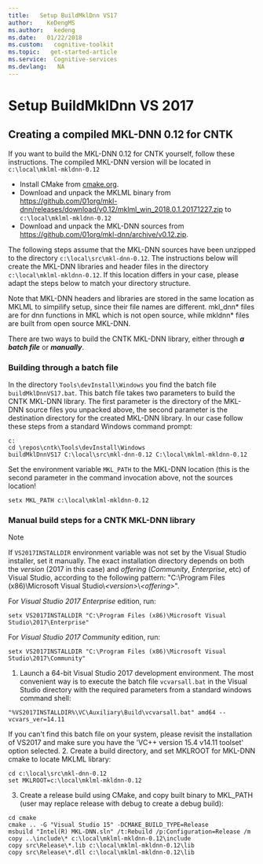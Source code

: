 ```yaml
---
title:   Setup BuildMklDnn VS17
author:    KeDengMS
ms.author:   kedeng
ms.date:   01/22/2018
ms.custom:   cognitive-toolkit
ms.topic:   get-started-article
ms.service:  Cognitive-services
ms.devlang:   NA
---
```


# Setup BuildMklDnn VS 2017

## Creating a compiled MKL-DNN 0.12 for CNTK

If you want to build the MKL-DNN 0.12 for CNTK yourself, follow these instructions. The compiled MKL-DNN version will be located in `c:\local\mklml-mkldnn-0.12`

* Install CMake from [cmake.org](https://cmake.org/download/).
* Download and unpack the MKLML binary from https://github.com/01org/mkl-dnn/releases/download/v0.12/mklml_win_2018.0.1.20171227.zip to `c:\local\mklml-mkldnn-0.12`
* Download and unpack the MKL-DNN sources from https://github.com/01org/mkl-dnn/archive/v0.12.zip.

The following steps assume that the MKL-DNN sources have been unzipped to the directory `c:\local\src\mkl-dnn-0.12`. The instructions below will create the MKL-DNN libraries and header files in the directory `c:\local\mklml-mkldnn-0.12`. If this location differs in your case, please adapt the steps below to match your directory structure.

Note that MKL-DNN headers and libraries are stored in the same location as MKLML to simpilify setup, since their file names are different. mkl_dnn* files are for dnn functions in MKL which is not open source, while mkldnn* files are built from open source MKL-DNN.

There are two ways to build the CNTK MKL-DNN library, either through ***a batch file*** or ***manually***.

### Building through a batch file

In the directory `Tools\devInstall\Windows` you find the batch file `buildMklDnnVS17.bat`. This batch file takes two parameters to build the CNTK MKL-DNN library. The first parameter is the directory of the MKL-DNN source files you unpacked above, the second parameter is the destination directory for the created MKL-DNN library. In our case follow these steps from a standard Windows command prompt:
```
c:
cd \repos\cntk\Tools\devInstall\Windows
buildMklDnnVS17 C:\local\src\mkl-dnn-0.12 C:\local\mklml-mkldnn-0.12
```
Set the environment variable `MKL_PATH` to the MKL-DNN location (this is the second parameter in the command invocation above, not the sources location!
```
setx MKL_PATH c:\local\mklml-mkldnn-0.12
```

### Manual build steps for a CNTK MKL-DNN library

> [!NOTE]
> If `VS2017INSTALLDIR` environment variable was not set by the Visual Studio installer, set it manually. The exact installation directory depends on both the *version* (2017 in this case) and *offering* (*Community*, *Enterprise*, etc) of Visual Studio, according to the following pattern: "C:\Program Files (x86)\Microsoft Visual Studio\\*\<version\>*\\*\<offering\>*".
>
> For *Visual Studio 2017 Enterprise* edition, run:
> ```
> setx VS2017INSTALLDIR "C:\Program Files (x86)\Microsoft Visual Studio\2017\Enterprise"
> ```
> For *Visual Studio 2017 Community* edition, run:
> ```
> setx VS2017INSTALLDIR "C:\Program Files (x86)\Microsoft Visual Studio\2017\Community"
> ```

1. Launch a 64-bit Visual Studio 2017 development environment. The most convenient way is to execute the batch file `vcvarsall.bat` in the Visual Studio directory with the required parameters from a standard windows command shell:
```
"%VS2017INSTALLDIR%\VC\Auxiliary\Build\vcvarsall.bat" amd64 --vcvars_ver=14.11
```
If you can't find this batch file on your system, please revisit the installation of VS2017 and make sure you have the 'VC++ version 15.4 v14.11 toolset' option selected.
2. Create a build directory, and set MKLROOT for MKL-DNN cmake to locate MKLML library:
```
cd c:\local\src\mkl-dnn-0.12
set MKLROOT=c:\local\mklml-mkldnn-0.12
```
3. Create a release build using CMake, and copy built binary to MKL_PATH (user may replace release with debug to create a debug build):
```
cd cmake
cmake .. -G "Visual Studio 15" -DCMAKE_BUILD_TYPE=Release
msbuild "Intel(R) MKL-DNN.sln" /t:Rebuild /p:Configuration=Release /m
copy ..\include\* c:\local\mklml-mkldnn-0.12\include
copy src\Release\*.lib c:\local\mklml-mkldnn-0.12\lib
copy src\Release\*.dll c:\local\mklml-mkldnn-0.12\lib
```
